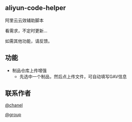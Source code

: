 ## aliyun-code-helper
阿里云云效辅助脚本

看需求，不定时更新...

如需其他功能，请反馈。

## 功能
* 制品仓库上传增强
  - 先选中一个制品，然后点上传文件，可自动填写GAV信息

## 联系作者
[@chanel](https://t.me/tcbmqy)

[@group](https://t.me/tgbmqy)
